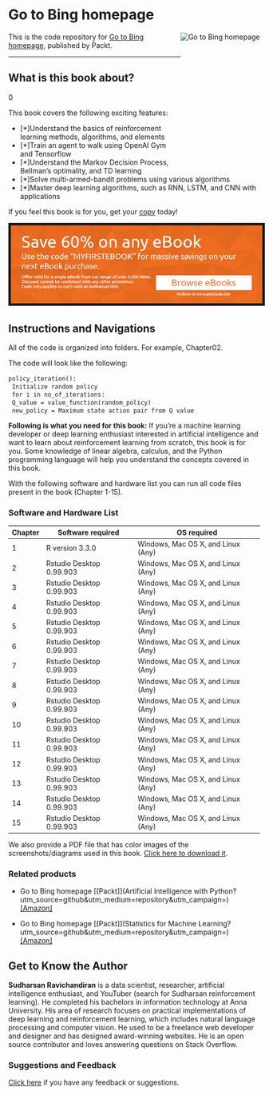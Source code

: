 # Go to Bing homepage

<a href="https://www.packtpub.com/big-data-and-business-intelligence/hands-reinforcement-learning-python?utm_source=github&utm_medium=repository&utm_campaign="><img src="" alt="Go to Bing homepage" height="256px" align="right"></a>

This is the code repository for [Go to Bing homepage](https://www.packtpub.com/big-data-and-business-intelligence/hands-reinforcement-learning-python?utm_source=github&utm_medium=repository&utm_campaign=), published by Packt.

****

## What is this book about?
0

This book covers the following exciting features:
* [*]Understand the basics of reinforcement learning methods, algorithms, and elements
* [*]Train an agent to walk using OpenAI Gym and Tensorflow
* [*]Understand the Markov Decision Process, Bellman’s optimality, and TD learning
* [*]Solve multi-armed-bandit problems using various algorithms
* [*]Master deep learning algorithms, such as RNN, LSTM, and CNN with applications

If you feel this book is for you, get your [copy](https://www.amazon.com/dp/1788836529) today!

<a href="https://www.packtpub.com/?utm_source=github&utm_medium=banner&utm_campaign=GitHubBanner"><img src="https://raw.githubusercontent.com/PacktPublishing/GitHub/master/GitHub.png" 
alt="https://www.packtpub.com/" border="5" /></a>

## Instructions and Navigations
All of the code is organized into folders. For example, Chapter02.

The code will look like the following:
```
policy_iteration():
 Initialize random policy
 for i in no_of_iterations:
 Q_value = value_function(random_policy)
 new_policy = Maximum state action pair from Q value
```

**Following is what you need for this book:**
If you’re a machine learning developer or deep learning enthusiast interested in artificial intelligence and want to learn about reinforcement learning from scratch, this book is for you. Some knowledge of linear algebra, calculus, and the Python programming language will help you understand the concepts covered in this book.

With the following software and hardware list you can run all code files present in the book (Chapter 1-15).
### Software and Hardware List
| Chapter  | Software required                   | OS required                        |
| -------- | ------------------------------------| -----------------------------------|
| 1        | R version 3.3.0                     | Windows, Mac OS X, and Linux (Any) |
| 2        | Rstudio Desktop 0.99.903            | Windows, Mac OS X, and Linux (Any) |
| 3        | Rstudio Desktop 0.99.903            | Windows, Mac OS X, and Linux (Any) |
| 4        | Rstudio Desktop 0.99.903            | Windows, Mac OS X, and Linux (Any) |
| 5        | Rstudio Desktop 0.99.903            | Windows, Mac OS X, and Linux (Any) |
| 6        | Rstudio Desktop 0.99.903            | Windows, Mac OS X, and Linux (Any) |
| 7        | Rstudio Desktop 0.99.903            | Windows, Mac OS X, and Linux (Any) |
| 8        | Rstudio Desktop 0.99.903            | Windows, Mac OS X, and Linux (Any) |
| 9        | Rstudio Desktop 0.99.903            | Windows, Mac OS X, and Linux (Any) |
| 10        | Rstudio Desktop 0.99.903            | Windows, Mac OS X, and Linux (Any) |
| 11        | Rstudio Desktop 0.99.903            | Windows, Mac OS X, and Linux (Any) |
| 12        | Rstudio Desktop 0.99.903            | Windows, Mac OS X, and Linux (Any) |
| 13        | Rstudio Desktop 0.99.903            | Windows, Mac OS X, and Linux (Any) |
| 14        | Rstudio Desktop 0.99.903            | Windows, Mac OS X, and Linux (Any) |
| 15        | Rstudio Desktop 0.99.903            | Windows, Mac OS X, and Linux (Any) |

We also provide a PDF file that has color images of the screenshots/diagrams used in this book. [Click here to download it](http://www.packtpub.com/sites/default/files/downloads/HandsOnReinforcementLearningwithPython_ColorImages.pdf.).

### Related products
* Go to Bing homepage [[Packt]](Artificial Intelligence with Python?utm_source=github&utm_medium=repository&utm_campaign=) [[Amazon]](https://www.amazon.com/dp/178646439X)

* Go to Bing homepage [[Packt]](Statistics for Machine Learning?utm_source=github&utm_medium=repository&utm_campaign=) [[Amazon]](https://www.amazon.com/dp/B071YW2RKP)

## Get to Know the Author
**Sudharsan Ravichandiran**
is a data scientist, researcher, artificial intelligence enthusiast, and YouTuber (search for Sudharsan reinforcement learning). He completed his bachelors in information technology at Anna University. His area of research focuses on practical implementations of deep learning and reinforcement learning, which includes natural language processing and computer vision. He used to be a freelance web developer and designer and has designed award-winning websites. He is an open source contributor and loves answering questions on Stack Overflow.


### Suggestions and Feedback
[Click here](https://docs.google.com/forms/d/e/1FAIpQLSdy7dATC6QmEL81FIUuymZ0Wy9vH1jHkvpY57OiMeKGqib_Ow/viewform) if you have any feedback or suggestions.


